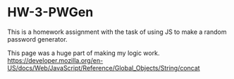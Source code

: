 # HW-3-PWGen
This is a homework assignment with the task of using JS to make a random password generator. 




This page was a huge part of making my logic work.
https://developer.mozilla.org/en-US/docs/Web/JavaScript/Reference/Global_Objects/String/concat